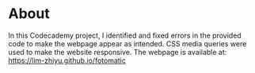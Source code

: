 # About
In this Codecademy project, I identified and fixed errors in the provided code to make the webpage appear as intended. CSS media queries were used to make the website responsive. The webpage is available at: https://lim-zhiyu.github.io/fotomatic
